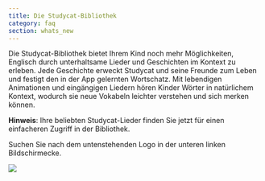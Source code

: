 ```yaml
---
title: Die Studycat-Bibliothek
category: faq
section: whats_new
---
```

Die Studycat-Bibliothek bietet Ihrem Kind noch mehr Möglichkeiten, Englisch durch unterhaltsame Lieder und Geschichten im Kontext zu erleben. Jede Geschichte erweckt Studycat und seine Freunde zum Leben und festigt den in der App gelernten Wortschatz. Mit lebendigen Animationen und eingängigen Liedern hören Kinder Wörter in natürlichem Kontext, wodurch sie neue Vokabeln leichter verstehen und sich merken können.

**Hinweis**: Ihre beliebten Studycat-Lieder finden Sie jetzt für einen einfacheren Zugriff in der Bibliothek.

Suchen Sie nach dem untenstehenden Logo in der unteren linken Bildschirmecke.

![](https://help.studycat.com/hc/article_attachments/40392062985497)